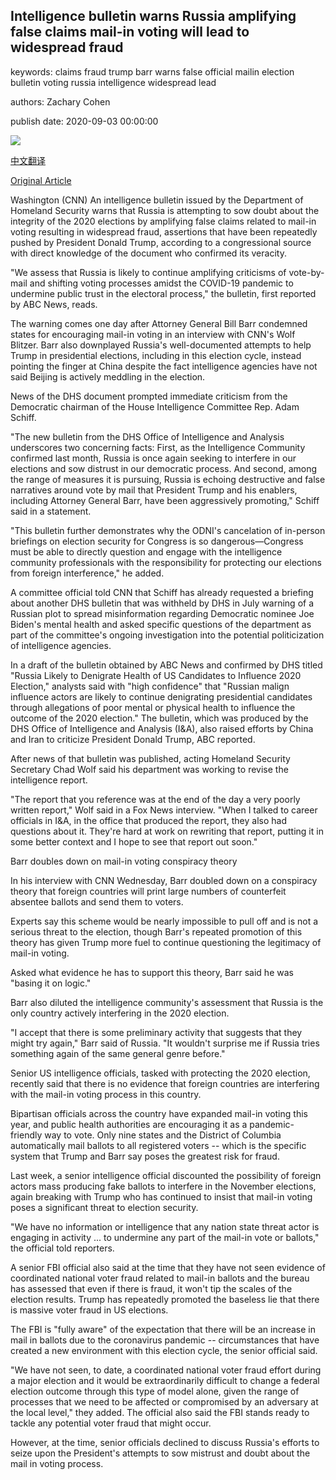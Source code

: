 ## Intelligence bulletin warns Russia amplifying false claims mail-in voting will lead to widespread fraud

keywords: claims fraud trump barr warns false official mailin election bulletin voting russia intelligence widespread lead

authors: Zachary Cohen

publish date: 2020-09-03 00:00:00

![](https://cdn.cnn.com/cnnnext/dam/assets/170626163907-russia-dnc-hacking-ron-2-00000808-super-tease.jpg)

[中文翻译](Intelligence%20bulletin%20warns%20Russia%20amplifying%20false%20claims%20mail-in%20voting%20will%20lead%20to%20widespread%20fraud_zh.md)

[Original Article](https://edition.cnn.com/2020/09/03/politics/russia-intel-bulletin-mail-in-voting-warning/index.html)

Washington (CNN) An intelligence bulletin issued by the Department of Homeland Security warns that Russia is attempting to sow doubt about the integrity of the 2020 elections by amplifying false claims related to mail-in voting resulting in widespread fraud, assertions that have been repeatedly pushed by President Donald Trump, according to a congressional source with direct knowledge of the document who confirmed its veracity.

"We assess that Russia is likely to continue amplifying criticisms of vote-by-mail and shifting voting processes amidst the COVID-19 pandemic to undermine public trust in the electoral process," the bulletin, first reported by ABC News, reads.

The warning comes one day after Attorney General Bill Barr condemned states for encouraging mail-in voting in an interview with CNN's Wolf Blitzer. Barr also downplayed Russia's well-documented attempts to help Trump in presidential elections, including in this election cycle, instead pointing the finger at China despite the fact intelligence agencies have not said Beijing is actively meddling in the election.

News of the DHS document prompted immediate criticism from the Democratic chairman of the House Intelligence Committee Rep. Adam Schiff.

"The new bulletin from the DHS Office of Intelligence and Analysis underscores two concerning facts: First, as the Intelligence Community confirmed last month, Russia is once again seeking to interfere in our elections and sow distrust in our democratic process. And second, among the range of measures it is pursuing, Russia is echoing destructive and false narratives around vote by mail that President Trump and his enablers, including Attorney General Barr, have been aggressively promoting," Schiff said in a statement.

"This bulletin further demonstrates why the ODNI's cancelation of in-person briefings on election security for Congress is so dangerous—Congress must be able to directly question and engage with the intelligence community professionals with the responsibility for protecting our elections from foreign interference," he added.

A committee official told CNN that Schiff has already requested a briefing about another DHS bulletin that was withheld by DHS in July warning of a Russian plot to spread misinformation regarding Democratic nominee Joe Biden's mental health and asked specific questions of the department as part of the committee's ongoing investigation into the potential politicization of intelligence agencies.

In a draft of the bulletin obtained by ABC News and confirmed by DHS titled "Russia Likely to Denigrate Health of US Candidates to Influence 2020 Election," analysts said with "high confidence" that "Russian malign influence actors are likely to continue denigrating presidential candidates through allegations of poor mental or physical health to influence the outcome of the 2020 election." The bulletin, which was produced by the DHS Office of Intelligence and Analysis (I&A), also raised efforts by China and Iran to criticize President Donald Trump, ABC reported.

After news of that bulletin was published, acting Homeland Security Secretary Chad Wolf said his department was working to revise the intelligence report.

"The report that you reference was at the end of the day a very poorly written report," Wolf said in a Fox News interview. "When I talked to career officials in I&A, in the office that produced the report, they also had questions about it. They're hard at work on rewriting that report, putting it in some better context and I hope to see that report out soon."

Barr doubles down on mail-in voting conspiracy theory

In his interview with CNN Wednesday, Barr doubled down on a conspiracy theory that foreign countries will print large numbers of counterfeit absentee ballots and send them to voters.

Experts say this scheme would be nearly impossible to pull off and is not a serious threat to the election, though Barr's repeated promotion of this theory has given Trump more fuel to continue questioning the legitimacy of mail-in voting.

Asked what evidence he has to support this theory, Barr said he was "basing it on logic."

Barr also diluted the intelligence community's assessment that Russia is the only country actively interfering in the 2020 election.

"I accept that there is some preliminary activity that suggests that they might try again," Barr said of Russia. "It wouldn't surprise me if Russia tries something again of the same general genre before."

Senior US intelligence officials, tasked with protecting the 2020 election, recently said that there is no evidence that foreign countries are interfering with the mail-in voting process in this country.

Bipartisan officials across the country have expanded mail-in voting this year, and public health authorities are encouraging it as a pandemic-friendly way to vote. Only nine states and the District of Columbia automatically mail ballots to all registered voters -- which is the specific system that Trump and Barr say poses the greatest risk for fraud.

Last week, a senior intelligence official discounted the possibility of foreign actors mass producing fake ballots to interfere in the November elections, again breaking with Trump who has continued to insist that mail-in voting poses a significant threat to election security.

"We have no information or intelligence that any nation state threat actor is engaging in activity ... to undermine any part of the mail-in vote or ballots," the official told reporters.

A senior FBI official also said at the time that they have not seen evidence of coordinated national voter fraud related to mail-in ballots and the bureau has assessed that even if there is fraud, it won't tip the scales of the election results. Trump has repeatedly promoted the baseless lie that there is massive voter fraud in US elections.

The FBI is "fully aware" of the expectation that there will be an increase in mail in ballots due to the coronavirus pandemic -- circumstances that have created a new environment with this election cycle, the senior official said.

"We have not seen, to date, a coordinated national voter fraud effort during a major election and it would be extraordinarily difficult to change a federal election outcome through this type of model alone, given the range of processes that we need to be affected or compromised by an adversary at the local level," they added. The official also said the FBI stands ready to tackle any potential voter fraud that might occur.

However, at the time, senior officials declined to discuss Russia's efforts to seize upon the President's attempts to sow mistrust and doubt about the mail in voting process.